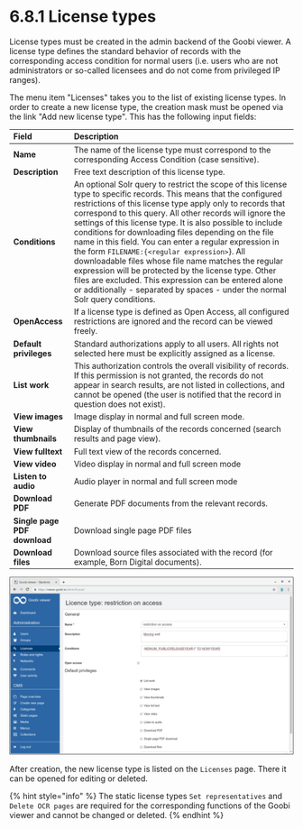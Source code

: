 # 6.8.1 License types

License types must be created in the admin backend of the Goobi viewer. A license type defines the standard behavior of records with the corresponding access condition for normal users \(i.e. users who are not administrators or so-called licensees and do not come from privileged IP ranges\).

The menu item "Licenses" takes you to the list of existing license types. In order to create a new license type, the creation mask must be opened via the link "Add new license type". This has the following input fields:

| **Field** | Description |
| :--- | :--- |
| **Name** | The name of the license type must correspond to the corresponding Access Condition \(case sensitive\). |
| **Description** | Free text description of this license type. |
| **Conditions** | An optional Solr query to restrict the scope of this license type to specific records. This means that the configured restrictions of this license type apply only to records that correspond to this query. All other records will ignore the settings of this license type. It is also possible to include conditions for downloading files depending on the file name in this field. You can enter a regular expression in the form `FILENAME:{<regular expression>`}. All downloadable files whose file name matches the regular expression will be protected by the license type. Other files are excluded. This expression can be entered alone or additionally - separated by spaces - under the normal Solr query conditions. |
| **OpenAccess** | If a license type is defined as Open Access, all configured restrictions are ignored and the record can be viewed freely. |
| **Default privileges** | Standard authorizations apply to all users. All rights not selected here must be explicitly assigned as a license. |
| **List work** | This authorization controls the overall visibility of records. If this permission is not granted, the records do not appear in search results, are not listed in collections, and cannot be opened \(the user is notified that the record in question does not exist\). |
| **View images** | Image display in normal and full screen mode. |
| **View thumbnails** | Display of thumbnails of the records concerned \(search results and page view\). |
| **View fulltext** | Full text view of the records concerned. |
| **View video** | Video display in normal and full screen mode |
| **Listen to audio** | Audio player in normal and full screen mode |
| **Download PDF** | Generate PDF documents from the relevant records. |
| **Single page PDF download** | Download single page PDF files |
| **Download files** | Download source files associated with the record \(for example, Born Digital documents\). |

![](../../.gitbook/assets/6.3.png)

After creation, the new license type is listed on the `Licenses` page. There it can be opened for editing or deleted.

{% hint style="info" %}
The static license types `Set representatives` and `Delete OCR pages` are required for the corresponding functions of the Goobi viewer and cannot be changed or deleted.
{% endhint %}

